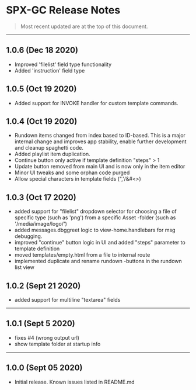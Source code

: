 
# SPX-GC Release Notes
> Most recent updated are at the top of this document.

---
## **1.0.6** (Dec 18 2020)
- Improved 'filelist' field type functionality
- Added 'instruction' field type

## **1.0.5** (Oct 19 2020)
- Added support for INVOKE handler for custom template commands.


## **1.0.4** (Oct 19 2020)
- Rundown items changed from index based to ID-based. This is a major internal change and improves app stability, enable further development and cleanup spaghetti code.
- Added playlist item duplication.
- Continue button only active if template definition "steps" > 1
- Update button removed from main UI and is now only in the item editor
- Minor UI tweaks and some orphan code purged
- Allow special characters in template fields (",'/\&#<>)

## **1.0.3** (Oct 17 2020)
- added support for "filelist" dropdown selector for choosing a file of specific type (such as 'png') from a specific Asset -folder (such as '/media/image/logo/')
- added messages.dbggreet logic to view-home.handlebars for msg debugging.
- improved "continue" button logic in UI and added "steps" parameter to template definition
- moved templates/empty.html from a file to internal route
- implemented duplicate and rename rundown -buttons in the rundown list view

## **1.0.2** (Sept 21 2020)
- added support for multiline "textarea" fields

---
## **1.0.1** (Sept 5 2020)
- fixes #4 (wrong output url)
- show template folder at startup info

---

## **1.0.0** (Sept 05 2020)
- Initial release. Known issues listed in README.md


